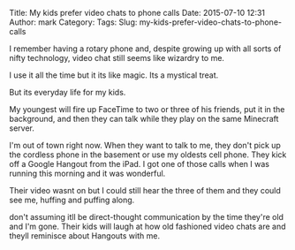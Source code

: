 Title: My kids prefer video chats to phone calls
Date: 2015-07-10 12:31
Author: mark
Category: 
Tags: 
Slug: my-kids-prefer-video-chats-to-phone-calls

I remember having a rotary phone and, despite growing up with all sorts of nifty technology, video chat still seems like wizardry to me.

I use it all the time but it its like magic. Its a mystical treat.

But its everyday life for my kids.

My youngest will fire up FaceTime to two or three of his friends, put it in the background, and then they can talk while they play on the same Minecraft server.

I'm out of town right now. When they want to talk to me, they don't pick up the cordless phone in the basement or use my oldests cell phone. They kick off a Google Hangout from the iPad. I got one of those calls when I was running this morning and it was wonderful.

Their video wasnt on but I could still hear the three of them and they could see me, huffing and puffing along.

don't assuming itll be direct-thought communication by the time they're old and I'm gone. Their kids will laugh at how old fashioned video chats are and theyll reminisce about Hangouts with me.

